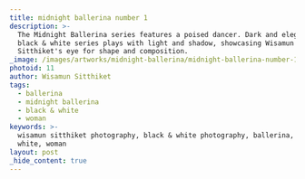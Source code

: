 ```yaml
---
title: midnight ballerina number 1
description: >-
  The Midnight Ballerina series features a poised dancer. Dark and elegant, this
  black & white series plays with light and shadow, showcasing Wisamun
  Sitthiket's eye for shape and composition.
_image: /images/artworks/midnight-ballerina/midnight-ballerina-number-1.jpg
photoid: 11
author: Wisamun Sitthiket
tags:
  - ballerina
  - midnight ballerina
  - black & white
  - woman
keywords: >-
  wisamun sitthiket photography, black & white photography, ballerina, black &
  white, woman
layout: post
_hide_content: true
---
```

